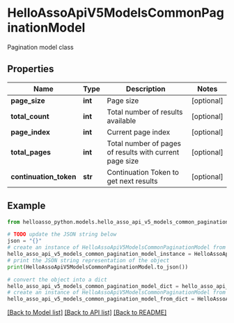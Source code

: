 # HelloAssoApiV5ModelsCommonPaginationModel

Pagination model class

## Properties

Name | Type | Description | Notes
------------ | ------------- | ------------- | -------------
**page_size** | **int** | Page size | [optional] 
**total_count** | **int** | Total number of results available | [optional] 
**page_index** | **int** | Current page index | [optional] 
**total_pages** | **int** | Total number of pages of results with current page size | [optional] 
**continuation_token** | **str** | Continuation Token to get next results | [optional] 

## Example

```python
from helloasso_python.models.hello_asso_api_v5_models_common_pagination_model import HelloAssoApiV5ModelsCommonPaginationModel

# TODO update the JSON string below
json = "{}"
# create an instance of HelloAssoApiV5ModelsCommonPaginationModel from a JSON string
hello_asso_api_v5_models_common_pagination_model_instance = HelloAssoApiV5ModelsCommonPaginationModel.from_json(json)
# print the JSON string representation of the object
print(HelloAssoApiV5ModelsCommonPaginationModel.to_json())

# convert the object into a dict
hello_asso_api_v5_models_common_pagination_model_dict = hello_asso_api_v5_models_common_pagination_model_instance.to_dict()
# create an instance of HelloAssoApiV5ModelsCommonPaginationModel from a dict
hello_asso_api_v5_models_common_pagination_model_from_dict = HelloAssoApiV5ModelsCommonPaginationModel.from_dict(hello_asso_api_v5_models_common_pagination_model_dict)
```
[[Back to Model list]](../README.md#documentation-for-models) [[Back to API list]](../README.md#documentation-for-api-endpoints) [[Back to README]](../README.md)


